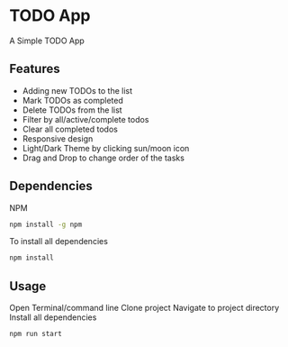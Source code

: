 # TODO App

A Simple TODO App 

## Features
- Adding new TODOs to the list
- Mark TODOs as completed
- Delete TODOs from the list
- Filter by all/active/complete todos
- Clear all completed todos
- Responsive design
- Light/Dark Theme by clicking sun/moon icon
- Drag and Drop to change order of the tasks

## Dependencies

NPM
```bash
npm install -g npm
```
To install all dependencies

```bash
npm install
```

## Usage

Open Terminal/command line 
Clone project
Navigate to project directory
Install all dependencies

```bash
npm run start
```
